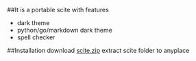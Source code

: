 ##It is a portable scite with features
- dark theme 
- python/go/markdown dark theme
- spell checker

##Installation
download [scite.zip](https://github.com/robertluwang/scite/blob/master/scite.zip)
extract scite folder to anyplace 
